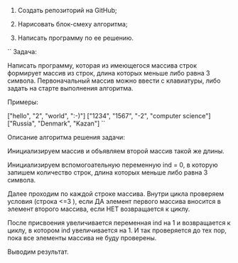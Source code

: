 1. Создать репозиторий на GitHub;

2. Нарисовать блок-смеху алгоритма;

3. Написать программу по ее решению.

`` Задача:

Написать программу, которая из имеющегося массива строк формирует массив из строк, длина которых меньше либо равна 3 символа. Первоначальный массив можно ввести с клавиатуры, либо задать на старте выполнения алгоритма.

Примеры:

["hello", "2", "world", ":-)"]
["1234", "1567", "-2", "computer science"]
["Russia", "Denmark", "Kazan"] ``

Описание алгоритма решения задачи:

Инициализируем массив и объявляем второй массив такой же длины.

Инициализируем вспомогоательную переменную ind = 0, в которую запишем количество строк, длина которых меньше либо равна 3 символа.

Далее проходим по каждой строке массива. Внутри цикла проверяем условия (строка <=3 ), если ДА элемент первого массива вносится в элемент второго массива, если НЕТ возвращается к циклу. 

После присвоения увеличивается переменная ind на 1 и возвращается к циклу, в котором ind увеличивается на 1. И так проверяется до тех пор, пока все элементы массива не буду проверены.

Выводим результат.